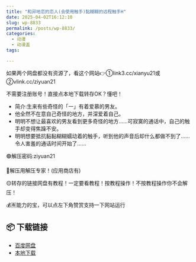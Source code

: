 ```yaml
---
title: "和异地恋的恋人(会使用触手)黏糊糊的远程触手H"
date: 2025-04-02T16:12:10
slug: wp-8833
permalink: /posts/wp-8833/
categories:
  - 动漫
  - 动漫盖
tags:

---
```


如果两个网盘都没有资源了，看这个网站👉①link3.cc/xianyu21或②vlink.cc/ziyuan21

不需要注册账号！直接点本地下载转存OK？懂吧！

*   简介:生来有些奇怪的「一」有着爱慕的男友。
*   他全然不在意自己奇怪的地方，并深爱着自己。
*   明明不想让最喜欢的男友看到更多奇怪的地方……可寂寞的通话中，自己的触手却变得焦躁不安。
*   明明想要抵抗黏黏糊糊蠕动着的触手，听到他的声音后却什么都做不到了……令人害羞的通话时间开始了……

🟢解压密码:ziyuan21

🔵解压用解压专家！(应用商店有)

🟡转存的链接网盘有教程！一定要看教程！按教程操作！不按教程操作你不会解压！

💰🈶能力的宝，可以点左下角赞赏支持一下网站运行

## 📦 下载链接
- [百度网盘](https://blziyuan21.com/pay-download/8833?key=cfd49d8ba0&down_id=0)
- [本地下载](https://blziyuan21.com/pay-download/8833?key=cfd49d8ba0&down_id=1)

